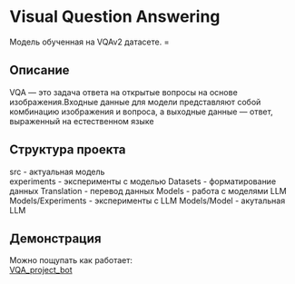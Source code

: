 # Visual Question Answering
Модель обученная на VQAv2 датасете. =
## Описание
VQA — это задача ответа на открытые вопросы на основе изображения.Входные данные для модели представляют собой комбинацию изображения и вопроса, а выходные данные — ответ, выраженный на естественном языке
## Структура проекта
src - актуальная модель  
experiments - эксперименты с моделью
Datasets - форматирование данных
Translation - перевод данных
Models - работа с моделями LLM
Models/Experiments - эксперименты с LLM
Models/Model - акутальная LLM

## Демонстрация
Можно пощупать как работает:  
[VQA_project_bot](https://t.me/VQA_project_bot)
